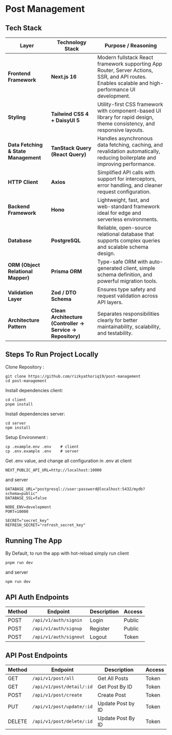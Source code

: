 # Post Management 

## Tech Stack
| **Layer**                            | **Technology Stack**                                       | **Purpose / Reasoning**                                                                                                                            |
| ------------------------------------ | ---------------------------------------------------------- | -------------------------------------------------------------------------------------------------------------------------------------------------- |
| **Frontend Framework**               | **Next.js 16**                                             | Modern fullstack React framework supporting App Router, Server Actions, SSR, and API routes. Enables scalable and high-performance UI development. |
| **Styling**                          | **Tailwind CSS 4 + DaisyUI 5**                             | Utility-first CSS framework with component-based UI library for rapid design, theme consistency, and responsive layouts.                           |
| **Data Fetching & State Management** | **TanStack Query (React Query)**                           | Handles asynchronous data fetching, caching, and revalidation automatically, reducing boilerplate and improving performance.                       |
| **HTTP Client**                      | **Axios**                                                  | Simplified API calls with support for interceptors, error handling, and cleaner request configuration.                                             |
| **Backend Framework**                | **Hono**                                                   | Lightweight, fast, and web-standard framework ideal for edge and serverless environments.                                                          |
| **Database**                         | **PostgreSQL**                                             | Reliable, open-source relational database that supports complex queries and scalable schema design.                                                |
| **ORM (Object Relational Mapper)**   | **Prisma ORM**                                             | Type-safe ORM with auto-generated client, simple schema definition, and powerful migration tools.                                                  |
| **Validation Layer**                 | **Zod / DTO Schema**                                       | Ensures type safety and request validation across API layers.                                                                                      |
| **Architecture Pattern**             | **Clean Architecture (Controller → Service → Repository)** | Separates responsibilities clearly for better maintainability, scalability, and testability.                                                       |

## Steps To Run Project Locally

Clone Repository :
```
git clone https://github.com/rizkyathoriq19/post-management
cd post-management
```

Install dependencies client:

```
cd client
pnpm install
```

Install dependencies server:

```
cd server
npm install
```

Setup Environment :

```
cp .example.env .env    # client
cp .env.example .env    # server
```
Get .env value, and change all configuration in .env at client
```
NEXT_PUBLIC_API_URL=http://localhost:10000
```
and server
```
DATABASE_URL="postgresql://user:password@localhost:5432/mydb?schema=public"
DATABASE_SSL=false

NODE_ENV=development
PORT=10000

SECRET="secret_key"
REFRESH_SECRET="refresh_secret_key"
```
## Running The App 


By Default, to run the app with hot-reload simply run client
```
pnpm run dev
```
and server
```
npm run dev
```

## API Auth Endpoints  

| Method | Endpoint                       | Description                 | Access  |
|--------|--------------------------------|-----------------------------|---------|
| POST   | `/api/v1/auth/signin`          | Login                       | Public  |
| POST   | `/api/v1/auth/signup`          | Register                    | Public  |
| POST   | `/api/v1/auth/signout`         | Logout                      | Token  |


## API Post Endpoints  

| Method | Endpoint                       | Description                 | Access  |
|--------|--------------------------------|-----------------------------|---------|
| GET    | `/api/v1/post/all`             | Get All Posts               | Token  |
| GET    | `/api/v1/post/detail/:id`      | Get Post By ID              | Token  |
| POST   | `/api/v1/post/create`          | Create Post                 | Token  |
| PUT    | `/api/v1/post/update/:id`      | Update Post by ID           | Token  |
| DELETE | `/api/v1/post/delete/:id`      | Update Post By ID           | Token  |
